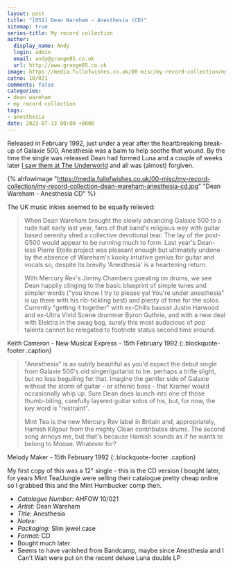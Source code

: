 ```yaml
---
layout: post
title: "[051] Dean Wareham - Anesthesia (CD)"
sitemap: true
series-title: My record collection
author:
  display_name: Andy
  login: admin
  email: andy@grange85.co.uk
  url: http://www.grange85.co.uk
image: https://media.fullofwishes.co.uk/00-misc/my-record-collection/my-record-collection-dean-wareham-anesthesia-cd.jpg
catno: 10/021
comments: false
categories:
- dean wareham
- my record collection
tags:
- anesthesia
date: 2023-07-13 00:00 +0000
---
```

Released in February 1992, just under a year after the heartbreaking break-up of Galaxie 500, Anesthesia was a balm to help soothe that wound. By the time the single was released Dean had formed Luna and a couple of weeks later [I saw them at The Underworld](/2020/02/27/lunas-first-london-show-27-feb-1992/) and all was (almost) forgiven.

{% ahfowimage "https://media.fullofwishes.co.uk/00-misc/my-record-collection/my-record-collection-dean-wareham-anesthesia-cd.jpg" "Dean Wareham - Anesthesia CD" %}

The UK music inkies seemed to be equally relieved:

> When Dean Wareham brought the slowly advancing Galaxie 500 to a rude halt early last year, fans of that band's religious way with guitar based serenity shed a collective devotional tear. The lay of the post-G500 would appear to be running much to form. Last year's Dean-less Pierre Etoile project was pleasant enough but ultimately undone by the absence of Wareham's kooky intuitive genius for guitar and vocals so, despite its brevity 'Anesthesia' is a heartening return.
>
> With Mercury Rev's Jimmy Chambers guesting on drums, we see Dean happily clinging to the basic blueprint of simple tunes and simpler words ("you know I try to please ya! You're under anesthesia" is up there with his rib-tickling best) and plenty of time for the solos. Currently "getting it together" with ex-Chills bassist Justin Harwood and ex-Ultra Vivid Scene drummer Byron Guthrie, and with a new deal with Elektra in the swag bag, surely this most audacious of pop talents cannot be relegated to footnote status second time around.

Keith Cameron - New Musical Express - 15th February 1992
{:.blockquote-footer .caption}

> "Anesthesia" is as subtly beautiful as you'd expect the debut single from Galaxie 500's old singer/guitarist to be. perhaps a trifle slight, but no less beguiling for that. Imagine the gentler side of Galaxie without the storm of guitar - or sthenic bass - that Kramer would occasionally whip up. Sure Dean does launch into one of those thumb-biting, carefully layered guitar solos of his, but, for now, the key word is "restraint".
>
> Mint Tea is the new Mercury Rev label in Britain and, appropriately, Hamish Kilgour from the mighty Clean contributes drums. The second song annoys me, but that's because Hamish sounds as if he wants to belong to Moose. Whatever for?

Melody Maker - 15th February 1992
{:.blockquote-footer .caption}

My first copy of this was a 12" single - this is the CD version I bought later, for years Mint Tea/Jungle were selling their catalogue pretty cheap online so I grabbed this and the Mint Humbucker comp then.

 - *Catalogue Number:* AHFOW 10/021
 - *Artist:* Dean Wareham
 - *Title:* Anesthesia
 - *Notes:* 
 - *Packaging:* Slim jewel case
 - *Format:* CD
 - Bought much later
 - Seems to have vanished from Bandcamp, maybe since Anesthesia and I Can't Wait were put on the recent deluxe Luna double LP

